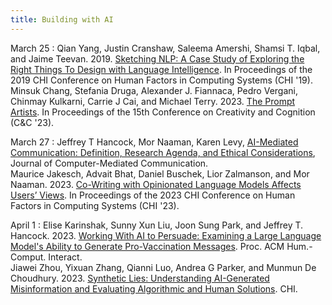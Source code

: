 ```yaml
---
title: Building with AI 
---
```


March 25
: Qian Yang, Justin Cranshaw, Saleema Amershi, Shamsi T. Iqbal, and Jaime Teevan. 2019. [Sketching NLP: A Case Study of Exploring the Right Things To Design with Language Intelligence](https://drive.google.com/file/d/14HyqkFa4O9XZ7XZii37Nmi9h7dGvkbG_/view?usp=sharing). In Proceedings of the 2019 CHI Conference on Human Factors in Computing Systems (CHI '19). <br> Minsuk Chang, Stefania Druga, Alexander J. Fiannaca, Pedro Vergani, Chinmay Kulkarni, Carrie J Cai, and Michael Terry. 2023. [The Prompt Artists](https://drive.google.com/file/d/1CA5EBkJLD8LgMtQj5O2q0-riRJrGTb5d/view?usp=sharing). In Proceedings of the 15th Conference on Creativity and Cognition (C&C '23). 

March 27
: Jeffrey T Hancock, Mor Naaman, Karen Levy, [AI-Mediated Communication: Definition, Research Agenda, and Ethical Considerations](https://drive.google.com/file/d/1zKdvsK15TZAcEIWqhBNVD98fAL-9ZirA/view?usp=sharing), Journal of Computer-Mediated Communication. <br> Maurice Jakesch, Advait Bhat, Daniel Buschek, Lior Zalmanson, and Mor Naaman. 2023. [Co-Writing with Opinionated Language Models Affects Users’ Views](https://drive.google.com/file/d/1edxZxpvnR_twgtwHt-t8rGi5sNKFfiCt/view?usp=sharing). In Proceedings of the 2023 CHI Conference on Human Factors in Computing Systems (CHI '23).

April 1
: Elise Karinshak, Sunny Xun Liu, Joon Sung Park, and Jeffrey T. Hancock. 2023. [Working With AI to Persuade: Examining a Large Language Model's Ability to Generate Pro-Vaccination Messages](https://drive.google.com/file/d/1KDzLoxnKnMTwW2RWmuLHQMx85uPD68q3/view?usp=sharing). Proc. ACM Hum.-Comput. Interact. <br> Jiawei Zhou, Yixuan Zhang, Qianni Luo, Andrea G Parker, and Munmun De Choudhury. 2023. [Synthetic Lies: Understanding AI-Generated Misinformation and Evaluating Algorithmic and Human Solutions](https://drive.google.com/file/d/1PUUbiezfVMnanrSaQ93_Zh16girXe5KP/view?usp=sharing). CHI.